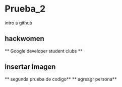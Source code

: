 # Prueba_2
intro a github
## hackwomen
** Google developer student clubs **
## insertar imagen
** segunda prueba de codigo**
** agreagr persona**
